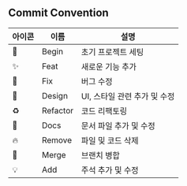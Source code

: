 ## Commit Convention

| 아이콘 | 이름 | 설명                     |
| ---- | --- | ------------------------ |
| 🎉 | Begin | 초기 프로젝트 세팅 |
| ✨ | Feat | 새로운 기능 추가 |
| 🐛 | Fix | 버그 수정 |
| 💄 | Design | UI, 스타일 관련 추가 및 수정 |
| ♻️ | Refactor | 코드 리팩토링 |
| 📝 | Docs | 문서 파일 추가 및 수정 |
| 🔥 | Remove | 파일 및 코드 삭제 |
| 🔀 | Merge | 브랜치 병합 |
| 💡 | Add | 주석 추가 및 수정 |
